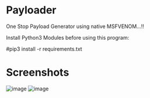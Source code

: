 # Payloader
One Stop Payload Generator using native MSFVENOM...!!

Install Python3 Modules before using this program:

#pip3 install -r requirements.txt


# Screenshots

![image](https://user-images.githubusercontent.com/65465491/83251735-af4f6000-a1c7-11ea-8858-c879df75513f.png)
![image](https://user-images.githubusercontent.com/65465491/83251896-f2a9ce80-a1c7-11ea-944e-a076a5dbf77a.png)

